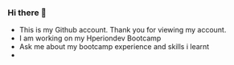 ### Hi there 👋
- This is my Github account. Thank you for viewing my account. 
- I am working on my Hperiondev Bootcamp
- Ask me about my bootcamp experience and skills i learnt
- 
<!--
**jefersonjacob/jefersonjacob** is a ✨ _special_ ✨ repository because its `README.md` (this file) appears on your GitHub profile.

Here are some ideas to get you started:

- 🔭 I’m currently working on ...
- 🌱 I’m currently learning ...
- 👯 I’m looking to collaborate on ...
- 🤔 I’m looking for help with ...
- 💬 Ask me about ...
- 📫 How to reach me: ...
- 😄 Pronouns: ...
- ⚡ Fun fact: ...
-->
